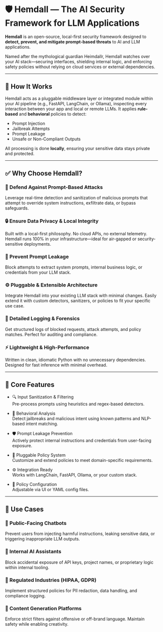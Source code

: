 # 🛡️ Hemdall — The AI Security Framework for LLM Applications

**Hemdall** is an open-source, local-first security framework designed to **detect, prevent, and mitigate prompt-based threats** to AI and LLM applications.

Named after the mythological guardian Heimdallr, Hemdall watches over your AI stack—securing interfaces, shielding internal logic, and enforcing safety policies without relying on cloud services or external dependencies.

---

## 🚀 How It Works

Hemdall acts as a pluggable middleware layer or integrated module within your AI pipeline (e.g., FastAPI, LangChain, or Ollama), inspecting every interaction between your app and local or remote LLMs. It applies **rule-based** and **behavioral** policies to detect:

- Prompt Injection
- Jailbreak Attempts
- Prompt Leakage
- Unsafe or Non-Compliant Outputs

All processing is done **locally**, ensuring your sensitive data stays private and protected.

---

## ✅ Why Choose Hemdall?

### 🧱 Defend Against Prompt-Based Attacks
Leverage real-time detection and sanitization of malicious prompts that attempt to override system instructions, exfiltrate data, or bypass safeguards.

### 🔒 Ensure Data Privacy & Local Integrity
Built with a local-first philosophy. No cloud APIs, no external telemetry. Hemdall runs 100% in your infrastructure—ideal for air-gapped or security-sensitive deployments.

### 🧠 Prevent Prompt Leakage
Block attempts to extract system prompts, internal business logic, or credentials from your LLM stack.

### ⚙️ Pluggable & Extensible Architecture
Integrate Hemdall into your existing LLM stack with minimal changes. Easily extend it with custom detectors, sanitizers, or policies to fit your specific use case.

### 📜 Detailed Logging & Forensics
Get structured logs of blocked requests, attack attempts, and policy matches. Perfect for auditing and compliance.

### ⚡ Lightweight & High-Performance
Written in clean, idiomatic Python with no unnecessary dependencies. Designed for fast inference with minimal overhead.

---

## 🔧 Core Features

- 🔍 Input Sanitization & Filtering  
  Pre-process prompts using heuristics and regex-based detectors.

- 🧠 Behavioral Analysis  
  Detect jailbreaks and malicious intent using known patterns and NLP-based intent matching.

- 🛡️ Prompt Leakage Prevention  
  Actively protect internal instructions and credentials from user-facing exposure.

- 🧰 Pluggable Policy System  
  Customize and extend policies to meet domain-specific requirements.

- ⚙️ Integration Ready  
  Works with LangChain, FastAPI, Ollama, or your custom stack.

- 📜 Policy Configuration  
  Adjustable via UI or YAML config files.

---

## 🧠 Use Cases

### 🤖 Public-Facing Chatbots
Prevent users from injecting harmful instructions, leaking sensitive data, or triggering inappropriate LLM outputs.

### 🏢 Internal AI Assistants
Block accidental exposure of API keys, project names, or proprietary logic within internal tooling.

### 🏥 Regulated Industries (HIPAA, GDPR)
Implement structured policies for PII redaction, data handling, and compliance logging.

### 📝 Content Generation Platforms
Enforce strict filters against offensive or off-brand language. Maintain safety while enabling creativity.

